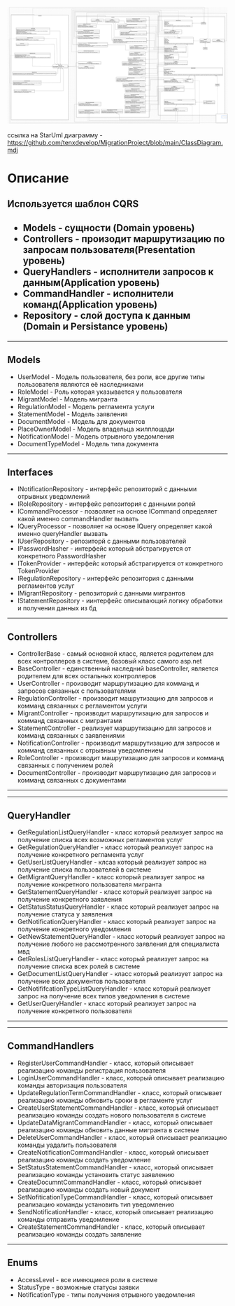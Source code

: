 
![](https://github.com/tenxdevelop/MigrationProject/blob/main/ClassDiagram.png)


ссылка на StarUml диаграмму - https://github.com/tenxdevelop/MigrationProject/blob/main/ClassDiagram.mdj

<h1>Описание</h1>
<h2>Используется шаблон CQRS<h2>
<ul>
    <li>Models - сущности (Domain уровень)</li>
    <li>Controllers - произодит маршрутизацию по запросам пользователя(Presentation уровень)</li>
    <!--
    <li>Query - Описывает сигнатуру и тип запроса(Application уровень)</li>
    -->
    <li>QueryHandlers - исполнители запросов к данным(Application уровень)</li>
    <!--
    <li>Command - описывает тип и сигнатуру команды(Application уровень)</li>
    -->
    <li>CommandHandler - исполнители команд(Application уровень)</li>
    <li>Repository - слой доступа к данным (Domain и Persistance уровень)</li>
</ul>
<hr />
<h2>Models</h2>
<ul>
    <li>UserModel - Модель пользователя, без роли, все другие типы пользователя являются её наследниками</li>
    <li>RoleModel - Роль которая указывается у пользователя</li>
    <li>MigrantModel - Модель мигранта</li>
    <li>RegulationModel - Модель регламента услуги</li>
    <li>StatementModel - Модель заявления</li>
    <li>DocumentModel - Модель для документов</li>
    <li>PlaceOwnerModel - Модель владельца жилплощади</li>
    <li>NotificationModel - Модель отрывного уведомления</li>
    <li>DocumentTypeModel - Модель типа документа</li>
</ul>
<hr />
<h2>Interfaces</h2>
<ul>
    <li>INotificationRepository - интерфейс репозиторий с данными отрывных уведомлений</li>
    <li>IRoleRepository - интерфейс репозитория с данными ролей </li>
    <!---
    <li>ICommand - интерфейс от которого наследуются все остальные комманды</li>
    <li>ICommandHandler - интефейс от которого наследуются все исполнители комманд</li>
    -->
    <li>ICommandProcessor - позволяет на основе ICommand определяет какой именно commandHandler вызвать</li>
    <!---
    <li>IQuery - интерфейс от которого наследуются все остальные запросы(queries)</li>
    <li>IQueryHandler - интерфейс от которого наследуются все исполнители запросов</li>
    -->
    <li>IQueryProcessor - позволяет на основе IQuery определяет какой именно queryHandler вызвать</li>
    <li>IUserRepository - репозиторй с данными пользователей</li>
    <li>IPasswordHasher - интерфейс который абстрагируется от конкретного PasswordHasher</li>
    <li>ITokenProvider - интерфейс который абстрагируется от конкретного TokenProvider</li>
    <li>IRegulationRepository - интерфейс репозитория с данными регламентов услуг</li>
    <li>IMigrantRepository - репозиторий с данными мигрантов</li>
    <li>IStatementRepository - иинтерфейс описывающий логику обработки и получения данных из бд </li>
</ul>
<hr />
<h2>Controllers</h2>
<ul>
    <li>ControllerBase - самый основной класс, является родителем для всех контроллеров в системе, базовый класс самого asp.net</li>
    <li>BaseController - единственный наследний baseController, является родителем для всех остальных контроллеров</li>
    <li>UserController - производит маршрутизацию для комманд и запросов связанных с пользователями</li>
    <li>RegulationController - производит машрутизацию для запросов и комманд связанных с регламентом услуги</li>
    <li>MigrantController - производит маршрутизацию для запросов и комманд связанных с мигрантами</li>
    <li>StatementController - реализует маршрутизацию для запросов и комманд связанных с заявлениями</li>
    <li>NotificationController - производит маршрутизацию для запросов и комманд связанных с отрывным уведомлением</li>
    <li>RoleController - производит машрутизацию для запросов и комманд связанных с получением ролей</li>
    <li>DocumentController - производит маршрутизацию для запросов и комманд связанных с документами</li>
</ul>
<hr />
<!---
<h2>Query</h2>
<ul>
    <li>QueryProcessor - основной класс для реализации других query(запросов)</li>
    <li>GetRegulationListQuery - запрос на получение списка регламентов услуг</li>
    <li>GetRegulationQuery - запрос на получение опрелененого регламента услуг</li> 
    <li>GetUserListQuery - запрос на получение списка пользователей, независимо от роли</li>
    <li>GetMigrantQuery - запрос на получение определенного мигранта</li>
    <li>GetStatementListQuery - запрос на получение списка заявок</li>
    <li>GetStatusStatusQuery запрос на получение статуса заявление</li>
    <li>GetNotificationQuery - запрос получение способа вручения отрывного уведомления </li>
    <li>GetNewStatementQuery - запрос на получение нового заявления</li>
    <li>GetRolesListQuery - запрос на получение списка всех ролей</li>
    <li>GetDocumentListQuery -  запрос на получения списка документов</li>
    <li>GetNotififcationTypeListQuery - запрос на получение всех типов получения отрывного уведомления</li>
    <li>GetUserQuery - запрос на получение определённого user-a</li>
</ul>
-->
<hr />
<h2>QueryHandler</h2>
<ul>
    <li>GetRegulationListQueryHandler - класс который реализует запрос на получение списка всех возможных регламентов услуг</li>
    <li>GetRegulationQueryHandler - класс который реализует запрос на получение конкретного регламента услуг</li>
    <li>GetUserListQueryHandler - клсаа который реализует запрос на получение списка пользователей в системе</li>
    <li>GetMigrantQueryHandler - класс который реализует запрос на получение конкретного пользователя мигранта</li>
    <li>GetStatementQueryHandler - класс который реализует запрос на получение конкретного заявления</li>
    <li>GetStatusStatusQueryHandler - класс который реализует запрос на получение статуса у заявления</li>
    <li>GetNotificationQueryHandler - класс который реализует запрос на получение конкретного уведомления</li>
    <li>GetNewStatementQueryHandler - класс который реализует запрос на получение любого не рассмотренного заявления для специалиста мвд</li>
    <li>GetRolesListQueryHandler - класс который реализует запрос на получение списка всех ролей в системе</li>
    <li>GetDocumentListQueryHandler - класс который реализует запрос на получение всех документов пользователя</li>
    <li>GetNotififcationTypeListQueryHandler - класс который реализует запрос на получение всех типов уведомления в системе</li>
    <li>GetUserQueryHandler - класс который реализует запрос на получение конкретного пользователя</li>
</ul>
<hr />
<!---
<h2>Commands</h2>
<ul>
    <li>CommandProcessor - Основной класс для реализации комманд</li>
    <li>RegisterUserCommand - команда на регистрацию пользователя</li>
    <li>LoginUserCommand - команда на авторизацию пользователя</li>
    <li>UpdateRegulationTermCommand - команда на обновление регламента услуги</li>
    <li>CreateUserStatementCommand - команда на создание нового заявления</li>
    <li>UpdateDataMigrantCommand - команда на обновление данных мигранта</li>
    <li>DeleteUserCommand - команда на удаление пользователя</li>
    <li>CreateNotificationCommand - команда на создание уведомления</li>
    <li>SetStatusStatementCommand - команда на установку статуса заявления</li>
    <li>CreateDocumntCommand - команда на создание документа</li>
    <li>SetNofiticationTypeCommand - команда на установку типа получения отрывного уведомления</li>
    <li>SendNotification - команда на отправку отрывного уведомления</li>
    <li>CreateStatementCommand - команда на создание заявления</li>
</ul>
-->
<hr />
<h2>CommandHandlers</h2>
<ul>
    <li>RegisterUserCommandHandler - класс, который описывает реализацию команды регистрация пользователя</li>
    <li>LoginUserCommandHandler - класс, который описывает реализацию команды авторизация пользователя</li>
    <li>UpdateRegulationTermCommandHandler - класс, который описывает реализацию команды обновить сроки в регламенте услуг</li>
    <li>CreateUserStatementCommandHandler - класс, который описывает реализацию команды создать нового пользователя в системе</li>
    <li>UpdateDataMigrantCommandHandler - класс, который описывает реализацию команды обновить данные мигранта в системе</li>
    <li>DeleteUserCommandHandler - класс, который описывает реализацию команды уадалить пользователя</li>
    <li>CreateNotificationCommandHandler - класс, который описывает реализацию команды создать уведомление</li>
    <li>SetStatusStatementCommandHandler - класс, который описывает реализацию команды установить статус заявлению</li>
    <li>CreateDocumntCommandHandler - класс, который описывает реализацию команды создать новый документ</li>
    <li>SetNofiticationTypeCommandHandler - класс, который описывает реализацию команды установить тип уведомлению</li>
    <li>SendNotificationHandler - класс, который описывает реализацию команды отправить уведомление</li>
    <li>CreateStatementCommandHandler - класс, который описывает реализацию команды создать заявление</li>
</ul>
<hr />
<h2>Enums</h2>
<ul>
    <li>AccessLevel - все имеющиеся роли в системе</li>
    <li>StatusType - возможные статусы заявки</li>
    <li>NotificationType - типы получения отрывного уведомления</li>
</ul>
